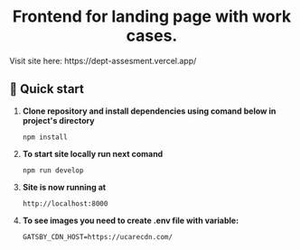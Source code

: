 <h1 align="center">
  Frontend for landing page with work cases.
</h1>

<p>Visit site here: https://dept-assesment.vercel.app/</p>

## 🚀 Quick start

1. **Clone repository and install dependencies using comand below in project's directory**
   ```
   npm install
   ```
2. **To start site locally run next comand**

   ```
   npm run develop
   ```

3. **Site is now running at**

   ```
   http://localhost:8000
   ```

4. **To see images you need to create .env file with variable:**

   ```
   GATSBY_CDN_HOST=https://ucarecdn.com/
   ```
